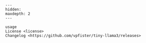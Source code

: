 ```{include} ../README.md

```

[license]: license
[command-line reference]: usage

```{toctree}
---
hidden:
maxdepth: 2
---

usage
License <license>
Changelog <https://github.com/vpfister/tiny-llama3/releases>
```

